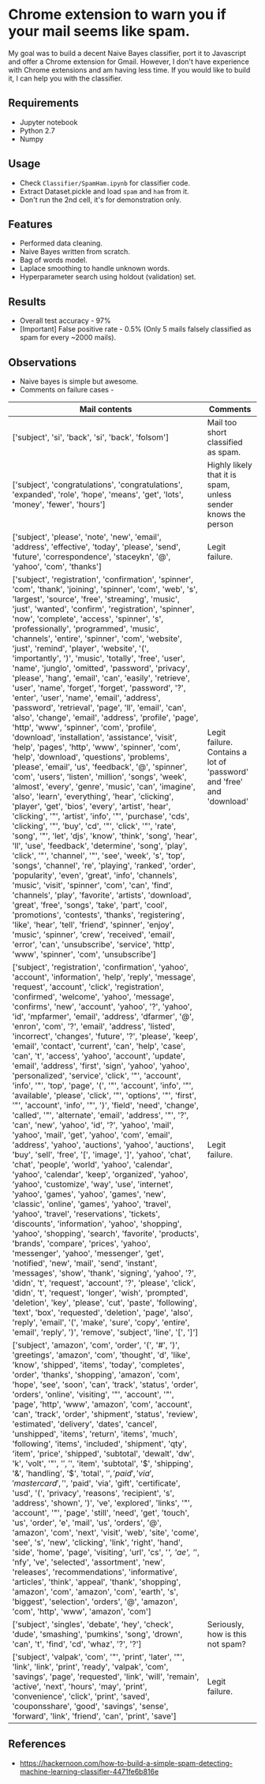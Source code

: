 # Chrome extension to warn you if your mail seems like spam.

My goal was to build a decent Naive Bayes classifier, port it to Javascript and offer a Chrome extension for Gmail. However, I don't have experience with Chrome extensions and am having less time. If you would like to build it, I can help you with the classifier.  

## Requirements 
* Jupyter notebook
* Python 2.7
* Numpy

## Usage
* Check ```Classifier/SpamHam.ipynb``` for classifier code.
* Extract Dataset.pickle and load ```spam``` and ```ham``` from it. 
* Don't run the 2nd cell, it's for demonstration only. 

## Features
* Performed data cleaning.
* Naive Bayes written from scratch.
* Bag of words model.
* Laplace smoothing to handle unknown words.
* Hyperparameter search using holdout (validation) set.

## Results
* Overall test accuracy - 97%
* [Important] False positive rate - 0.5% (Only 5 mails falsely classified as spam for every ~2000 mails).

## Observations
* Naive bayes is simple but awesome.
* Comments on failure cases - 

| Mail contents | Comments |
| ---------- | -------- |
| ['subject', 'si', 'back', 'si', 'back', 'folsom'] | Mail too short classified as spam. |
| ['subject', 'congratulations', 'congratulations', 'expanded', 'role', 'hope', 'means', 'get', 'lots', 'money', 'fewer', 'hours'] | Highly likely that it is spam, unless sender knows the person  |
|['subject', 'please', 'note', 'new', 'email', 'address', 'effective', 'today', 'please', 'send', 'future', 'correspondence', 'staceykn', '@', 'yahoo', 'com', 'thanks'] | Legit failure. |
|['subject', 'registration', 'confirmation', 'spinner', 'com', 'thank', 'joining', 'spinner', 'com', 'web', 's', 'largest', 'source', 'free', 'streaming', 'music', 'just', 'wanted', 'confirm', 'registration', 'spinner', 'now', 'complete', 'access', 'spinner', 's', 'professionally', 'programmed', 'music', 'channels', 'entire', 'spinner', 'com', 'website', 'just', 'remind', 'player', 'website', '(', 'importantly', ')', 'music', 'totally', 'free', 'user', 'name', 'junglo', 'omitted', 'password', 'privacy', 'please', 'hang', 'email', 'can', 'easily', 'retrieve', 'user', 'name', 'forget', 'forget', 'password', '?', 'enter', 'user', 'name', 'email', 'address', 'password', 'retrieval', 'page', 'll', 'email', 'can', 'also', 'change', 'email', 'address', 'profile', 'page', 'http', 'www', 'spinner', 'com', 'profile', 'download', 'installation', 'assistance', 'visit', 'help', 'pages', 'http', 'www', 'spinner', 'com', 'help', 'download', 'questions', 'problems', 'please', 'email', 'us', 'feedback', '@', 'spinner', 'com', 'users', 'listen', 'million', 'songs', 'week', 'almost', 'every', 'genre', 'music', 'can', 'imagine', 'also', 'learn', 'everything', 'hear', 'clicking', 'player', 'get', 'bios', 'every', 'artist', 'hear', 'clicking', '"', 'artist', 'info', '"', 'purchase', 'cds', 'clicking', '"', 'buy', 'cd', '"', 'click', '"', 'rate', 'song', '"', 'let', 'djs', 'know', 'think', 'song', 'hear', 'll', 'use', 'feedback', 'determine', 'song', 'play', 'click', '"', 'channel', '"', 'see', 'week', 's', 'top', 'songs', 'channel', 're', 'playing', 'ranked', 'order', 'popularity', 'even', 'great', 'info', 'channels', 'music', 'visit', 'spinner', 'com', 'can', 'find', 'channels', 'play', 'favorite', 'artists', 'download', 'great', 'free', 'songs', 'take', 'part', 'cool', 'promotions', 'contests', 'thanks', 'registering', 'like', 'hear', 'tell', 'friend', 'spinner', 'enjoy', 'music', 'spinner', 'crew', 'received', 'email', 'error', 'can', 'unsubscribe', 'service', 'http', 'www', 'spinner', 'com', 'unsubscribe']| Legit failure. Contains a lot of 'password' and 'free' and 'download' |
|['subject', 'registration', 'confirmation', 'yahoo', 'account', 'information', 'help', 'reply', 'message', 'request', 'account', 'click', 'registration', 'confirmed', 'welcome', 'yahoo', 'message', 'confirms', 'new', 'account', 'yahoo', '?', 'yahoo', 'id', 'mpfarmer', 'email', 'address', 'dfarmer', '@', 'enron', 'com', '?', 'email', 'address', 'listed', 'incorrect', 'changes', 'future', '?', 'please', 'keep', 'email', 'contact', 'current', 'can', 'help', 'case', 'can', 't', 'access', 'yahoo', 'account', 'update', 'email', 'address', 'first', 'sign', 'yahoo', 'yahoo', 'personalized', 'service', 'click', '"', 'account', 'info', '"', 'top', 'page', '(', '"', 'account', 'info', '"', 'available', 'please', 'click', '"', 'options', '"', 'first', '"', 'account', 'info', '"', ')', 'field', 'need', 'change', 'called', '"', 'alternate', 'email', 'address', '"', '?', 'can', 'new', 'yahoo', 'id', '?', 'yahoo', 'mail', 'yahoo', 'mail', 'get', 'yahoo', 'com', 'email', 'address', 'yahoo', 'auctions', 'yahoo', 'auctions', 'buy', 'sell', 'free', '[', 'image', ']', 'yahoo', 'chat', 'chat', 'people', 'world', 'yahoo', 'calendar', 'yahoo', 'calendar', 'keep', 'organized', 'yahoo', 'yahoo', 'customize', 'way', 'use', 'internet', 'yahoo', 'games', 'yahoo', 'games', 'new', 'classic', 'online', 'games', 'yahoo', 'travel', 'yahoo', 'travel', 'reservations', 'tickets', 'discounts', 'information', 'yahoo', 'shopping', 'yahoo', 'shopping', 'search', 'favorite', 'products', 'brands', 'compare', 'prices', 'yahoo', 'messenger', 'yahoo', 'messenger', 'get', 'notified', 'new', 'mail', 'send', 'instant', 'messages', 'show', 'thank', 'signing', 'yahoo', '?', 'didn', 't', 'request', 'account', '?', 'please', 'click', 'didn', 't', 'request', 'longer', 'wish', 'prompted', 'deletion', 'key', 'please', 'cut', 'paste', 'following', 'text', 'box', 'requested', 'deletion', 'page', 'also', 'reply', 'email', '(', 'make', 'sure', 'copy', 'entire', 'email', 'reply', ')', 'remove', 'subject', 'line', '[', ']'] | Legit failure. |
|['subject', 'amazon', 'com', 'order', '(', '#', ')', 'greetings', 'amazon', 'com', 'thought', 'd', 'like', 'know', 'shipped', 'items', 'today', 'completes', 'order', 'thanks', 'shopping', 'amazon', 'com', 'hope', 'see', 'soon', 'can', 'track', 'status', 'order', 'orders', 'online', 'visiting', '"', 'account', '"', 'page', 'http', 'www', 'amazon', 'com', 'account', 'can', 'track', 'order', 'shipment', 'status', 'review', 'estimated', 'delivery', 'dates', 'cancel', 'unshipped', 'items', 'return', 'items', 'much', 'following', 'items', 'included', 'shipment', 'qty', 'item', 'price', 'shipped', 'subtotal', 'dewalt', 'dw', 'k', 'volt', '"', '$', '$', 'item', 'subtotal', '$', 'shipping', '&', 'handling', '$', 'total', '$', 'paid', 'via', 'mastercard', '$', 'paid', 'via', 'gift', 'certificate', 'usd', '(', 'privacy', 'reasons', 'recipient', 's', 'address', 'shown', ')', 've', 'explored', 'links', '"', 'account', '"', 'page', 'still', 'need', 'get', 'touch', 'us', 'order', 'e', 'mail', 'us', 'orders', '@', 'amazon', 'com', 'next', 'visit', 'web', 'site', 'come', 'see', 's', 'new', 'clicking', 'link', 'right', 'hand', 'side', 'home', 'page', 'visiting', 'url', 'cs', '_', 'ae', '_', 'nfy', 've', 'selected', 'assortment', 'new', 'releases', 'recommendations', 'informative', 'articles', 'think', 'appeal', 'thank', 'shopping', 'amazon', 'com', 'amazon', 'com', 'earth', 's', 'biggest', 'selection', 'orders', '@', 'amazon', 'com', 'http', 'www', 'amazon', 'com']||
|['subject', 'singles', 'debate', 'hey', 'check', 'dude', 'smashing', 'pumkins', 'song', 'drown', 'can', 't', 'find', 'cd', 'whaz', '?', '?']|Seriously, how is this not spam? |
|['subject', 'valpak', 'com', '"', 'print', 'later', '"', 'link', 'link', 'print', 'ready', 'valpak', 'com', 'savings', 'page', 'requested', 'link', 'will', 'remain', 'active', 'next', 'hours', 'may', 'print', 'convenience', 'click', 'print', 'saved', 'couponsshare', 'good', 'savings', 'sense', 'forward', 'link', 'friend', 'can', 'print', 'save']| Legit failure. |

## References
* https://hackernoon.com/how-to-build-a-simple-spam-detecting-machine-learning-classifier-4471fe6b816e
